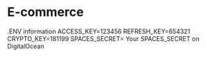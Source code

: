 # E-commerce


.ENV information
ACCESS_KEY=123456
REFRESH_KEY=654321
CRYPTO_KEY=181199
SPACES_SECRET= Your SPACES_SECRET on DigitalOcean
